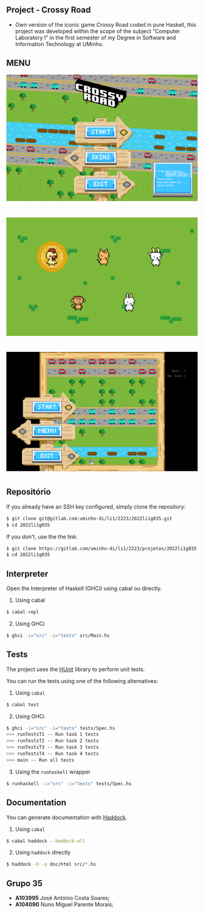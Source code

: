 ## Project - Crossy Road
- Own version of the iconic game Crossy Road coded in pure Haskell, this project was developed within the scope of the subject "Computer Laboratory I" in the first semester of my Degree in Software and Information Technology at UMinho.

## MENU
![MENU](src/images/MENU.png)
#
![SKINS](src/images/SKINS.png)
#
![FIM](src/images/FIM.png)
#
## Repositório

If you already have an SSH key configured, simply clone the repository:

```bash
$ git clone git@gitlab.com:uminho-di/li1/2223/2022li1g035.git
$ cd 2022li1g035
```

If you don't, use the the link:

```bash
$ git clone https://gitlab.com/uminho-di/li1/2223/projetos/2022li1g035.git
$ cd 2022li1g035
```

## Interpreter

Open the Interpreter of Haskell (GHCi) using cabal ou directly.

1. Using cabal

```bash
$ cabal repl
```

2. Using GHCi

```bash
$ ghci -i="src" -i="tests" src/Main.hs
```

## Tests

The project uses the [HUnit](https://hackage.haskell.org/package/HUnit) library to perform unit tests.

You can run the tests using one of the following alternatives:

1. Using `cabal`

```bash
$ cabal test
```

2. Using GHCi

```bash
$ ghci -i="src" -i="tests" tests/Spec.hs
>>> runTestsT1 -- Run task 1 tests
>>> runTestsT2 -- Run task 2 tests
>>> runTestsT3 -- Run task 3 tests
>>> runTestsT4 -- Run task 4 tests
>>> main -- Run all tests
```

3. Using the `runhaskell` wrapper

```bash
$ runhaskell -i="src" -i="tests" tests/Spec.hs
```

## Documentation

You can generate documentation with [Haddock](https://haskell-haddock.readthedocs.io/).

1. Using `cabal`

```bash
$ cabal haddock --haddock-all
```

2. Using `haddock` directly

```bash
$ haddock -h -o doc/html src/*.hs
```
## Grupo 35

- **A103995** José António Costa Soares;
- **A104090** Nuno Miguel Parente Morais;

